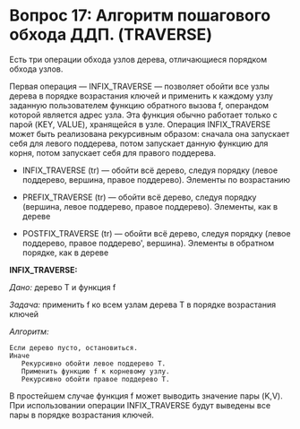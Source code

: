 # Вопрос 17: Алгоритм пошагового обхода ДДП. (TRAVERSE)

Есть три операции обхода узлов дерева, отличающиеся порядком обхода узлов.

Первая операция — INFIX_TRAVERSE — позволяет обойти все узлы дерева в порядке возрастания ключей и применить к каждому узлу заданную пользователем функцию обратного вызова f, операндом которой является адрес узла. Эта функция обычно работает только с парой (KEY, VALUE), хранящейся в узле. Операция INFIX_TRAVERSE может быть реализована рекурсивным образом: сначала она запускает себя для левого поддерева, потом запускает данную функцию для корня, потом запускает себя для правого поддерева.

* INFIX_TRAVERSE (tr) — обойти всё дерево, следуя порядку (левое поддерево, вершина, правое поддерево). Элементы по возрастанию

* PREFIX_TRAVERSE (tr) — обойти всё дерево, следуя порядку (вершина, левое поддерево, правое поддерево). Элементы, как в дереве

* POSTFIX_TRAVERSE (tr) — обойти всё дерево, следуя порядку (левое поддерево, правое поддерево', вершина). Элементы в обратном порядке, как в дереве


**INFIX_TRAVERSE:**

*Дано:* дерево Т и функция f

*Задача:* применить f ко всем узлам дерева Т в порядке возрастания ключей

*Алгоритм:*
```
Если дерево пусто, остановиться.
Иначе
   Рекурсивно обойти левое поддерево Т.
   Применить функцию f к корневому узлу.
   Рекурсивно обойти правое поддерево Т.
```

В простейшем случае функция f может выводить значение пары (K,V). При использовании операции INFIX_TRAVERSE будут выведены все пары в порядке возрастания ключей.